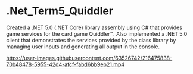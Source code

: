 # .Net_Term5_Quiddler
Created a .NET 5.0 (.NET Core) library assembly using C# that provides game services for the 
card game Quiddler™. Also implemented a .NET 5.0 client that demonstrates the services provided by the class library by managing user inputs and generating all output in the console. 

https://user-images.githubusercontent.com/63526742/216475838-70b48478-5955-42d4-afcf-fabd6bb9eb21.mp4

